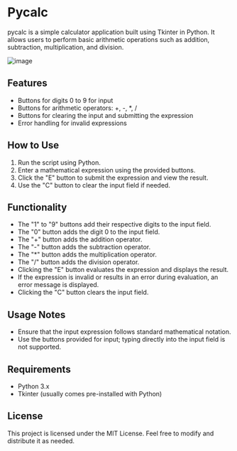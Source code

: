 # Pycalc
pycalc is a simple calculator application built using Tkinter in Python. It allows users to perform basic arithmetic operations such as addition, subtraction, multiplication, and division.

![image](https://github.com/eusebioleite/python_calculator_gui/assets/43001205/79ae02c3-7ec6-4df4-a048-a7bcd3f18b4e)

## Features
- Buttons for digits 0 to 9 for input
- Buttons for arithmetic operators: +, -, *, /
- Buttons for clearing the input and submitting the expression
- Error handling for invalid expressions

## How to Use
1. Run the script using Python.
2. Enter a mathematical expression using the provided buttons.
3. Click the "E" button to submit the expression and view the result.
4. Use the "C" button to clear the input field if needed.

## Functionality
- The "1" to "9" buttons add their respective digits to the input field.
- The "0" button adds the digit 0 to the input field.
- The "+" button adds the addition operator.
- The "-" button adds the subtraction operator.
- The "*" button adds the multiplication operator.
- The "/" button adds the division operator.
- Clicking the "E" button evaluates the expression and displays the result.
- If the expression is invalid or results in an error during evaluation, an error message is displayed.
- Clicking the "C" button clears the input field.

## Usage Notes
- Ensure that the input expression follows standard mathematical notation.
- Use the buttons provided for input; typing directly into the input field is not supported.

## Requirements
- Python 3.x
- Tkinter (usually comes pre-installed with Python)

## License
This project is licensed under the MIT License. Feel free to modify and distribute it as needed.
